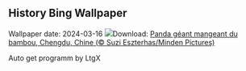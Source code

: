 ## History Bing Wallpaper
Wallpaper date: 2024-03-16
![](https://www.bing.com/th?id=OHR.BambooPanda_FR-FR2591411752_UHD.jpg&w=1000)Download: [Panda géant mangeant du bambou, Chengdu, Chine (© Suzi Eszterhas/Minden Pictures)](https://www.bing.com/th?id=OHR.BambooPanda_FR-FR2591411752_UHD.jpg)

Auto get programm by LtgX
